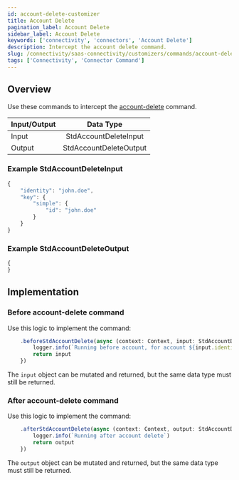 ```yaml
---
id: account-delete-customizer
title: Account Delete
pagination_label: Account Delete
sidebar_label: Account Delete
keywords: ['connectivity', 'connectors', 'Account Delete']
description: Intercept the account delete command. 
slug: /connectivity/saas-connectivity/customizers/commands/account-delete
tags: ['Connectivity', 'Connector Command']
---
```


## Overview

Use these commands to intercept the [account-delete](../../commands/account-delete) command.

| Input/Output |       Data Type        |
| :----------- | :--------------------: |
| Input        | StdAccountDeleteInput  |
| Output       | StdAccountDeleteOutput |

### Example StdAccountDeleteInput

```javascript
{
    "identity": "john.doe",
    "key": {
        "simple": {
            "id": "john.doe"
        }
    }
}
```

### Example StdAccountDeleteOutput

```javascript
{
}
```
## Implementation

### Before account-delete command

Use this logic to implement the command: 

```javascript
    .beforeStdAccountDelete(async (context: Context, input: StdAccountDeleteInput) => {
        logger.info(`Running before account, for account ${input.identity}`)
        return input
    })
```
The `input` object can be mutated and returned, but the same data type must still be returned. 

### After account-delete command

Use this logic to implement the command: 

```javascript
    .afterStdAccountDelete(async (context: Context, output: StdAccountDeleteOutput) => {
        logger.info(`Running after account delete`)
        return output
    })
```
The `output` object can be mutated and returned, but the same data type must still be returned. 